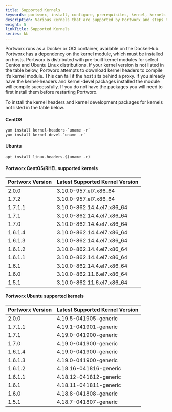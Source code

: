 ```yaml
---
title: Supported Kernels
keywords: portworx, install, configure, prerequisites, kernel, kernels
description: Various kernels that are supported by Portworx and steps to install headers
weight: 5
linkTitle: Supported Kernels
series: kb
---
```


Portworx runs as a Docker or OCI container, available on the DockerHub. Portworx has a dependency on the kernel module, which must be installed on hosts. Portworx is distributed with pre-built kernel modules for select Centos and Ubuntu Linux distributions. If your kernel version is not listed in the table below, Portworx attempts to download kernel headers to compile it’s kernel module. This can fail if the host sits behind a proxy.  If you already have the kernel-headers and kernel-devel packages installed the module will compile successfully.  If you do not have the packages you will need to first install them before restarting Portworx.  

To install the kernel headers and kernel development packages for kernels not listed in the table below.

#### CentOS

```text
yum install kernel-headers-`uname -r`  
yum install kernel-devel-`uname -r`

```

#### Ubuntu

```text
apt install linux-headers-$(uname -r)  

```

#### Portworx CentOS/RHEL supported kernels

Portworx Version|Latest Supported Kernel Version
-------------|-----------------------
2.0.0|3.10.0-957.el7.x86_64
1.7.2|3.10.0-957.el7.x86_64
1.7.1.1|3.10.0-862.14.4.el7.x86_64
1.7.1|3.10.0-862.14.4.el7.x86_64
1.7.0|3.10.0-862.14.4.el7.x86_64
1.6.1.4|3.10.0-862.14.4.el7.x86_64
1.6.1.3|3.10.0-862.14.4.el7.x86_64
1.6.1.2|3.10.0-862.14.4.el7.x86_64
1.6.1.1|3.10.0-862.14.4.el7.x86_64
1.6.1|3.10.0-862.14.4.el7.x86_64
1.6.0|3.10.0-862.11.6.el7.x86_64
1.5.1|3.10.0-862.11.6.el7.x86_64|

#### Portworx Ubuntu supported kernels

Portworx Version|Latest Supported Kernel Version
-------------|-----------------------
2.0.0|4.19.5-041905-generic
1.7.1.1|4.19.1-041901-generic
1.7.1|4.19.0-041900-generic
1.7.0|4.19.0-041900-generic
1.6.1.4|4.19.0-041900-generic
1.6.1.3|4.19.0-041900-generic
1.6.1.2|4.18.16-041816-generic
1.6.1.1|4.18.12-041812-generic
1.6.1|4.18.11-041811-generic
1.6.0|4.18.8-041808-generic
1.5.1|4.18.7-041807-generic
